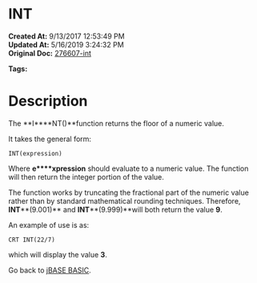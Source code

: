 # INT

**Created At:** 9/13/2017 12:53:49 PM  
**Updated At:** 5/16/2019 3:24:32 PM  
**Original Doc:** [276607-int](https://docs.jbase.com/36868-jbase-basic/276607-int)  

**Tags:**
<badge text='dround' vertical='middle' />
<badge text='rounding' vertical='middle' />
<badge text='round' vertical='middle' />
<badge text='roundoff' vertical='middle' />
<badge text='mathematical operations' vertical='middle' />
<badge text='floating point operations' vertical='middle' />

# Description

The **I****NT()**function returns the floor of a numeric value.

It takes the general form:

```
INT(expression) 
```

Where **e****xpression** should evaluate to a numeric value. The function will then return the integer portion of the value.

The function works by truncating the fractional part of the numeric value rather than by standard mathematical rounding techniques. Therefore, **INT****(9.001)** and **INT****(9.999)**will both return the value **9**.

An example of use is as:

```
CRT INT(22/7)
```

which will display the value **3**.



Go back to [jBASE BASIC](./../jbase-basic-programmers-reference-guide).
